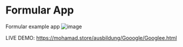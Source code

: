 # Formular App
Formular example app
![image](https://github.com/mohmadzor1234/Formular/assets/51223471/15424e94-5b39-4fc1-9984-5e3eff3ee656)

LIVE DEMO: https://mohamad.store/ausbildung/Gooogle/Googlee.html

